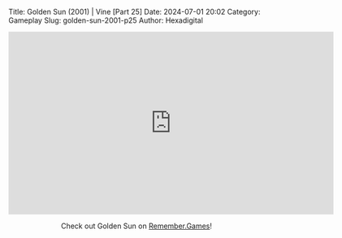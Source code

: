 Title: Golden Sun (2001) | Vine [Part 25]
Date: 2024-07-01 20:02
Category: Gameplay
Slug: golden-sun-2001-p25
Author: Hexadigital

<center><iframe src="https://www.youtube.com/embed/jW8eBOdRH6g?feature=oembed" allow="accelerometer; autoplay; encrypted-media; gyroscope; picture-in-picture" width="640" height="360" frameborder="0"></iframe>

Check out Golden Sun on [Remember.Games](https://remember.games/game/3374/golden-sun/)!</center>
